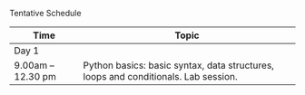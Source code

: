 Tentative Schedule

|Time|Topic|
|----|----|
|Day 1|
|9.00am – 12.30 pm|Python basics: basic syntax, data structures, loops and conditionals. Lab session.|
